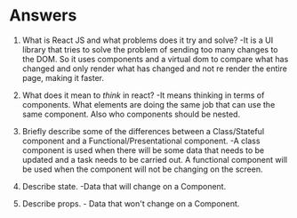 # Answers

1.  What is React JS and what problems does it try and solve?
        -It is a UI library that tries to solve the problem of sending too many changes to the DOM.  So it uses components and a virtual dom to compare what has changed and only render what has changed and not re render the entire page, making it faster.

1.  What does it mean to _think_ in react?
        -It means thinking in terms of components.  What elements are doing the same job that can use the same component.  Also who components should be nested.

1.  Briefly describe some of the differences between a Class/Stateful component and a Functional/Presentational component.
        -A class component is used when there will be some data that needs to be updated and a task needs to be carried out. A functional component will be used when the component will not be changing on the screen.

1.  Describe state.
        -Data that will change on a Component.

1.  Describe props.
        - Data that won't change on a Component.
